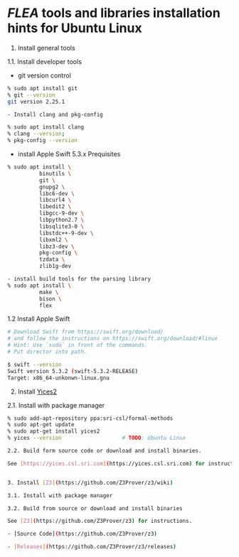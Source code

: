 # *FLEA* tools and libraries installation hints for Ubuntu Linux

1. Install general tools

1.1. Install developer tools

- git version control

```bash
% sudo apt install git
% git --version
git version 2.25.1

- Install clang and pkg-config

% sudo apt install clang
% clang --version; 
% pkg-config --version
```

- install Apple Swift 5.3.x Prequisites

```bash
% sudo apt install \
          binutils \
          git \
          gnupg2 \
          libc6-dev \
          libcurl4 \
          libedit2 \
          libgcc-9-dev \
          libpython2.7 \
          libsqlite3-0 \
          libstdc++-9-dev \
          libxml2 \
          libz3-dev \
          pkg-config \
          tzdata \
          zlib1g-dev

- install build tools for the parsing library
% sudo apt install \
          make \
          bison \
          flex
```

1.2 Install Apple Swift

```bash
# Download Swift from https://swift.org/download/ 
# and follow the instructions on https://swift.org/download/#linux
# Hint: Use `sudo` in front of the commands.
# Put director into path.

$ swift --version
Swift version 5.3.2 (swift-5.3.2-RELEASE)
Target: x86_64-unkonwn-linux.gnu
```

2. Install [Yices2](http://yices.csl.sri.com)

2.1. Install with package manager

```bash
% sudo add-apt-repository ppa:sri-csl/formal-methods
% sudo apt-get update
% sudo apt-get install yices2
% yices --version                   # TODO: Ubuntu Linux

2.2. Build form source code or download and install binaries.

See [https://yices.csl.sri.com](https://yices.csl.sri.com) for instructions.


3. Install [Z3](https://github.com/Z3Prover/z3/wiki)

3.1. Install with package manager

3.2. Build from source or download and install binaries

See [Z3](https://github.com/Z3Prover/z3) for instructions.

- [Source Code](https://github.com/Z3Prover/z3)

- [Releases](https://github.com/Z3Prover/z3/releases)


